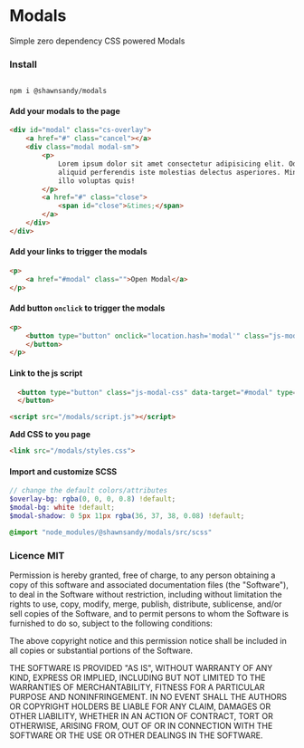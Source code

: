 # Modals

Simple zero dependency CSS powered Modals

### Install

```

npm i @shawnsandy/modals

```

#### Add your modals to the page

``` html
<div id="modal" class="cs-overlay">
    <a href="#" class="cancel"></a>
    <div class="modal modal-sm">
        <p>
            Lorem ipsum dolor sit amet consectetur adipisicing elit. Odit hic, excepturi consequatur deleniti totam quidem
            aliquid perferendis iste molestias delectus asperiores. Minus voluptates consequuntur porro necessitatibus quod
            illo voluptas quis!
        </p>
        <a href="#" class="close">
            <span id="close">&times;</span>
        </a>
    </div>
</div>
```

#### Add your links to trigger the modals

``` html
<p>
    <a href="#modal" class="">Open Modal</a>
</p>
```

#### Add button `onclick` to trigger the modals

``` html
<p>
    <button type="button" onclick="location.hash='modal'" class="js-modal-css" type="button">Open Modal
    </button>
</p>
```

#### Link to the js script

``` html
  <button type="button" class="js-modal-css" data-target="#modal" type="button">Open Modal
  </button>
```

``` html
<script src="/modals/script.js"></script>
```

**Add CSS to you page**

``` html
<link src="/modals/styles.css">
```

#### Import and customize SCSS

``` scss
// change the default colors/attributes
$overlay-bg: rgba(0, 0, 0, 0.8) !default;
$modal-bg: white !default;
$modal-shadow: 0 5px 11px rgba(36, 37, 38, 0.08) !default;

@import "node_modules/@shawnsandy/modals/src/scss"

```

### Licence MIT

Permission is hereby granted, free of charge, to any person obtaining a copy of this software and associated documentation files (the "Software"), to deal in the Software without restriction, including without limitation the rights to use, copy, modify, merge, publish, distribute, sublicense, and/or sell copies of the Software, and to permit persons to whom the Software is furnished to do so, subject to the following conditions:

The above copyright notice and this permission notice shall be included in all copies or substantial portions of the Software.

THE SOFTWARE IS PROVIDED "AS IS", WITHOUT WARRANTY OF ANY KIND, EXPRESS OR IMPLIED, INCLUDING BUT NOT LIMITED TO THE WARRANTIES OF MERCHANTABILITY, FITNESS FOR A PARTICULAR PURPOSE AND NONINFRINGEMENT. IN NO EVENT SHALL THE AUTHORS OR COPYRIGHT HOLDERS BE LIABLE FOR ANY CLAIM, DAMAGES OR OTHER LIABILITY, WHETHER IN AN ACTION OF CONTRACT, TORT OR OTHERWISE, ARISING FROM, OUT OF OR IN CONNECTION WITH THE SOFTWARE OR THE USE OR OTHER DEALINGS IN THE SOFTWARE.

